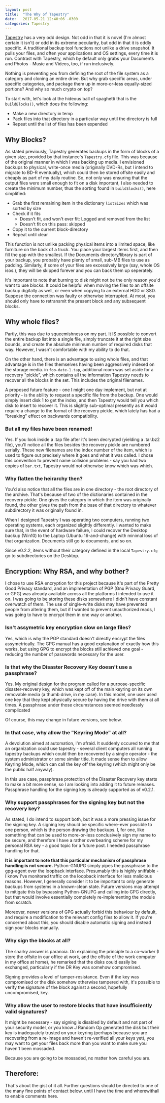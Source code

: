 ```yaml
---
layout: post
title:  "The Why of Tapestry"
date:   2017-05-21 12:40:06 -0300
categories: Tapestry
---
```


[Tapestry](https://github.com/ZAdamMac/Patchs-Tapestry) has a very odd design. Not odd in that it is novel (I'm almost certain it isn't) or odd in its extreme pecularity, but odd in that it is oddly specific. A traditional backup tool functions not unlike a drive snapshot. It pulls your files, and often your applications and OS settings, every time it is run. Contrast with Tapestry, which by default only grabs your Documents and Photos - Music and Videos, too, if run inclusively.

Nothing is preventing you from defining the root of the file system as a category and cloning an entire drive. But why grab specific areas, under specific categories, and package them up in more-or-less equally-sized portions? And why so much crypto on top?

To start with, let's look at the hideous ball of spaghetti that is the `buildBlocks()`, which does the following:

- Make a new directory in temp
- Pack files into that directory in a particular way until the directory is full
- Repeat until the list of files has been expended

## Why Blocks?
As stated previously, Tapestry generates backups in the form of blocks of a given size, provided by that instance's `Tapestry.cfg` file. This was because of the original manner in which I was backing up media. I envisioned backups to physical, write-once media (originally DVD-Rs, but I intend to migrate to BD-R eventually), which could then be stored offsite easily and cheaply as part of my daily routine. So, not only was ensuring that the output files were small enough to fit on a disk important, I also needed to create the minimum number, thus the sorting found in  `buildSlocks()`, here simplified:

- Grab the first remaining item in the dictionary `listSizes` which was sorted by size
- Check if it fits
  - Doesn't fit, and won't ever fit: Logged and removed from the list
  - Doesn't fit on this pass: skipped
- Copy it to the current block-directory
- Repeat until clear

This function is not unlike packing physical items into a limited space, like furniture on the back of a truck. You place your largest items first, and then fill the gap with the smallest. If the Documents directory/library is part of your backup, you probably have plenty of small, sub-MB files to use as padding. Similarly, if some of your files are excessively large (say, whole OS isos.), they will be skipped forever and you can back them up seperately.

It's important to note that burning to disk might not be the only reason you'd want to use blocks. It could be helpful when moving the files to an offsite backup digitally as well, or even when copying to an external HDD or SSD. Suppose the connection was faulty or otherwise interrupted. At most, you should only have to retransmit the present block and any subsequent blocks.

## Why whole files?
Partly, this was due to squeemishness on my part. It IS possible to convert the entire backup list into a single file, simply truncate it at the right size bounds, and create the absolute minimum number of required disks that way. However, I wasn't comfortable with my ability to do that.

On the other hand, there is an advantage to using whole files, and that advantage is in the files themselves having been aggressively indexed on the storage media. in `foo-date-1.tap`, additional room was set aside for a recovery "pickle", which contains all the information Tapestry needs to recover all the blocks in the set. This includes the original filenames.

A proposed future feature - one I might one day implement, but not at priority - is the ability to request a specific file from the backup. One would simply insert disk 1 to get the index, and then Tapestry would tell you which disk to insert to recover it. This is slightly sub-optimal presently as it would require a change to the format of the recovery pickle, which lately has had a "breaking" effect on backwards compatibility.

### But all my files have been renamed!
Yes. If you look inside a .tap file after it's been decrypted (yielding a .tar.bz2 file), you'll notice all the files besides the recovery pickle are numbered serially. These new filenames are the index number of the item, which is used to figure out precisely where it goes and what it was called. I chose this convention to prevent name collision problems - say you had two copies of `bar.txt`, Tapestry would not otherwise know which was which.

### Why flatten the heirarchy then?
You'd also notice that all the files are in one directory - the root directory of the archive. That's because of two of the dictionaries contained in the recovery pickle. One gives the category in which the item was originally found, the other gives the path from the base of that directory to whatever subdirectory it was originally found in.

When I designed Tapestry I was operating two computers, running two operating systems, each organized slightly differently. I wanted to make sure that, in the event of hardware failure, I could recover the Desktop backup (Win10) to the Laptop (Ubuntu 16-and-change) with minimal loss of that organization. Documents still go to documents, and so on.

Since v0.2.2, items without their category defined in the local `Tapestry.cfg` go to subdirectories on the Desktop.

## Encryption: Why RSA, and why bother?
I chose to use RSA encryption for this project because it's part of the Pretty Good Privacy standard, and an implmentation of PGP (Gnu Privacy Guard, or GPG) was already available across all the platforms I intended to use it on. I was going to be storing these disks somewhere I didn't have constant overwatch of them. The use of single-write disks may have prevented people from altering them, but if I wanted to prevent unauthorized reads, I was going to have to encrypt them in one way or another.

### Isn't assymetric key encryption slow on large files?
Yes, which is why the PGP standard doesn't directly encrypt the files assymetrically. The GPG manual has a good explanation of exactly how this works, but using GPG to encrypt the blocks still achieved one goal - reducing the number of passwords necessary for the user.

### Is that why the Disaster Recovery Key doesn't use a passphrase?
Yes. My original design for the program called for a purpose-specific disaster-recovery key, which was kept off of the main keyring on its own removable media (a thumb drive, in my case). In this model, one user used one key that they kept physically secure by having the drive with them at all times. A passphrase under those circumstances seemed needlessly complicated

Of course, this may change in future versions, see below.

### In that case, why allow the "Keyring Mode" at all?
A devolution aimed at automation, I'm afraid. It suddenly occured to me that an organization could use tapestry - several client computers all running tapestry backups which could then be recovered by a single operator - the system administrator or some similar title. It made sense then to allow Keyring Mode, which can call the key off the keyring (which might only be the public half anyway).

In this use case, passphrase protection of the Disaster Recovery key starts to make a bit more sense, so I am looking into adding it to future releases. Passphrase handling for the signing key is already supported as of v0.2.1.

### Why support passphrases for the signing key but not the recovery key?
As stated, I do intend to support both, but it was a more pressing issue for the signing key. A signing key should be specific where-ever possible to one person, which is the person drawing the backups. I, for one, like something that can be used to more-or-less conclusively sign my name to be secure, and therefore I have a rather overbearing scheme for my personal RSA key - a good topic for a future post. I needed passphrase handling for that.

**It is important to note that this particular mechanism of passphrase handling is not secure.** Python-GNUPG simply pipes the passphrase to the gpg-agent over the loopback interface. Presumably this is highly sniffable - I know I've monitored traffic on the loopback interface for less malicious reasons. However, I generally consider it to be important to only generate backups from systems in a known-clean state. Future versions may attempt to mitigate this by bypassing Python-GNUPG and calling into GPG directly, but that would involve essentially completely re-implementing the module from scratch.

Moreover, newer versions of GPG actually forbid this behaviour by default, and require a modification to the relevant config files to allow it. If you're concerned about this, you should disable automatic signing and instead sign your blocks manually.

### Why sign the blocks at all?
The snarky answer is paranoia. On explaining the principle to a co-worker (I store the offsite in our office at work, and the offsite of the work computer in my office at home), he remarked that the disks could easily be exchanged, particularly if the DR Key was somehow compromised.

Signing provides a level of tamper-resistance. Even if the key was compromised or the disk somehow otherwise tampered with, it's possible to verify the signature of the block against a second, hopefully uncompromised, key.

### Why allow the user to restore blocks that have insufficiently valid signatures?
It might be necessary - say signing is disabled by default and not part of your security model, or you know J Random Op generated the disk but their key is inadequately trusted on your keyring (perhaps because you are recovering from a re-image and haven't re-verified all your keys yet), you may want to get your files back more than you want to make sure you haven't been mossaded.

Because you are going to be mossaded, no matter how careful you are.

## Therefore:
That's about the gist of it all. Further questions should be directed to one of the many fine points of contact below, until I have the time and wherewithall to enable comments here.
